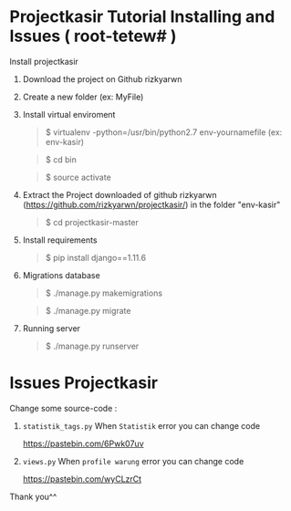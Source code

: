 # Projectkasir Tutorial Installing and Issues ( root-tetew# )

Install projectkasir

1. Download the project on Github rizkyarwn
2. Create a new folder (ex: MyFile)
3. Install virtual enviroment
   >$ virtualenv -python=/usr/bin/python2.7 env-yournamefile (ex: env-kasir)
   
   >$ cd bin
   
   >$ source activate
4. Extract the Project downloaded of github rizkyarwn (https://github.com/rizkyarwn/projectkasir/)
   in the folder "env-kasir"
   >$ cd projectkasir-master
5. Install requirements
   >$ pip install django==1.11.6
6. Migrations database
   >$ ./manage.py makemigrations
   
   >$ ./manage.py migrate
7. Running server
   >$ ./manage.py runserver
   
 # Issues Projectkasir
Change some source-code :
   
1. `statistik_tags.py`
When `Statistik` error you can change code

    https://pastebin.com/6Pwk07uv
  
2. `views.py`
When `profile warung` error you can change code

    https://pastebin.com/wyCLzrCt
    
Thank you^^

